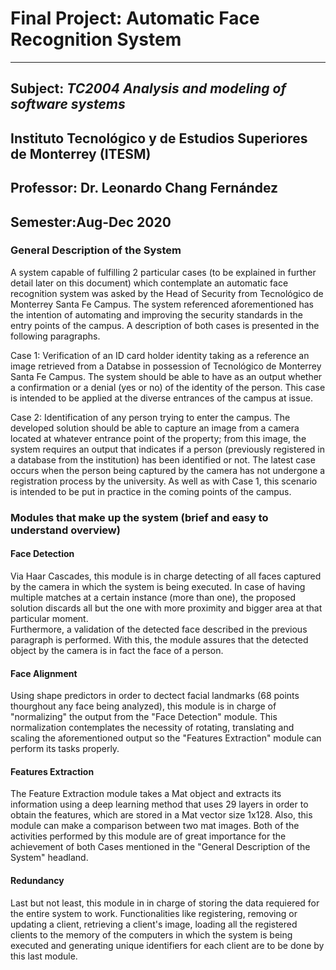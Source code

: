 # Final Project: Automatic Face Recognition System
---
## Subject: *TC2004 Analysis and modeling of software systems*
## Instituto Tecnológico y de Estudios Superiores de Monterrey (ITESM)
## Professor: Dr. Leonardo Chang Fernández
## Semester:Aug-Dec 2020

### General Description of the System
A system capable of fulfilling 2 particular cases (to be explained in further detail later on this document) which contemplate an automatic face recognition system was asked by the Head of Security from Tecnológico de Monterrey Santa Fe Campus. The system referenced aforementioned has the intention of automating and improving the security standards in the entry points of the campus. A description of both cases is presented in the following paragraphs. <br />

Case 1: Verification of an ID card holder identity taking as a reference an image retrieved from a Databse in possession of Tecnológico de Monterrey Santa Fe Campus. The system should be able to have as an output whether a confirmation or a denial (yes or no) of the identity of the person. This case is intended to be applied at the diverse entrances of the campus at issue. <br />

Case 2: Identification of any person trying to enter the campus. The developed solution should be able to capture an image from a camera located at whatever entrance point of the property; from this image, the system requires an output that indicates if a person (previously registered in a database from the institution) has been identified or not. The latest case occurs when the person being captured by the camera has not undergone a registration process by the university. As well as with Case 1, this scenario is intended to be put in practice in the coming points of the campus. <br />

### Modules that make up the system (brief and easy to understand overview)
#### Face Detection
Via Haar Cascades, this module is in charge detecting of all faces captured by the camera in which the system is being executed. In case of having multiple matches at a certain instance (more than one), the proposed solution discards all but the one with more proximity and bigger area at that particular moment. <br />
Furthermore, a validation of the detected face described in the previous paragraph is performed. With this, the module assures that the detected object by the camera is in fact the face of a person.

#### Face Alignment
Using shape predictors in order to dectect facial landmarks (68 points thourghout any face being analyzed), this module is in charge of "normalizing" the output from the "Face Detection" module. This normalization contemplates the necessity of rotating, translating and scaling the aforementioned output so the "Features Extraction" module can perform its tasks properly.

#### Features Extraction
The Feature Extraction module takes a Mat object and extracts its information using a deep learning method that uses 29 layers in order to obtain the features, which are stored in a Mat vector size 1x128. Also, this module can make a comparison between two mat images. Both of the activities performed by this module are of great importance for the achievement of both Cases mentioned in the "General Description of the System" headland.

#### Redundancy
Last but not least, this module in in charge of storing the data requiered for the entire system to work. Functionalities like registering, removing or updating a client, retrieving a client's image, loading all the registered clients to the memory of the computers in which the system is being executed and generating unique identifiers for each client are to be done by this last module.
